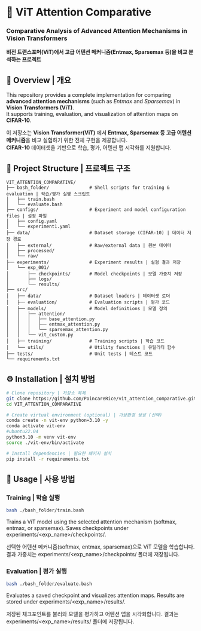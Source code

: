 # 🧠 ViT Attention Comparative  
### Comparative Analysis of Advanced Attention Mechanisms in Vision Transformers  
**비전 트랜스포머(ViT)에서 고급 어텐션 메커니즘(Entmax, Sparsemax 등)을 비교 분석하는 프로젝트**




## 📘 Overview | 개요

This repository provides a complete implementation for comparing **advanced attention mechanisms** (such as *Entmax* and *Sparsemax*) in **Vision Transformers (ViT)**.  
It supports training, evaluation, and visualization of attention maps on **CIFAR-10**.

이 저장소는 **Vision Transformer(ViT)** 에서 **Entmax, Sparsemax 등 고급 어텐션 메커니즘**을 비교 실험하기 위한 전체 구현을 제공합니다.  
**CIFAR-10** 데이터셋을 기반으로 학습, 평가, 어텐션 맵 시각화를 지원합니다.

## 📂 Project Structure | 프로젝트 구조

```
VIT_ATTENTION_COMPARATIVE/
├── bash_folder/               # Shell scripts for training & evaluation | 학습/평가 실행 스크립트
│   ├── train.bash
│   └── evaluate.bash
├── configs/                   # Experiment and model configuration files | 설정 파일
│   ├── config.yaml
│   └── experiment1.yaml
├── data/                      # Dataset storage (CIFAR-10) | 데이터 저장 경로
│   ├── external/              # Raw/external data | 원본 데이터
│   ├── processed/
│   └── raw/
├── experiments/               # Experiment results | 실험 결과 저장
│   └── exp_001/
│       ├── checkpoints/       # Model checkpoints | 모델 가중치 저장
│       ├── logs/
│       └── results/
├── src/
│   ├── data/                  # Dataset loaders | 데이터셋 로더
│   ├── evaluation/            # Evaluation scripts | 평가 코드
│   ├── models/                # Model definitions | 모델 정의
│   │   ├── attention/
│   │   │   ├── base_attention.py
│   │   │   ├── entmax_attention.py
│   │   │   └── sparsemax_attention.py
│   │   └── vit_custom.py
│   ├── training/              # Training scripts | 학습 코드
│   └── utils/                 # Utility functions | 유틸리티 함수
├── tests/                     # Unit tests | 테스트 코드
└── requirements.txt
```

## ⚙️ Installation | 설치 방법

```bash
# Clone repository | 저장소 복제
git clone https://github.com/PoincareRice/vit_attention_comparative.git
cd VIT_ATTENTION_COMPARATIVE

# Create virtual environment (optional) | 가상환경 생성 (선택)
conda create -n vit-env python=3.10 -y
conda activate vit-env
#ubuntu22.04
python3.10 -m venv vit-env
source ./vit-env/bin/activate

# Install dependencies | 필요한 패키지 설치
pip install -r requirements.txt
```

## 🚀 Usage | 사용 방법

### Training | 학습 실행
```bash
bash ./bash_folder/train.bash
```
Trains a ViT model using the selected attention mechanism (softmax, entmax, or sparsemax).
Saves checkpoints under experiments/<exp_name>/checkpoints/.

선택한 어텐션 메커니즘(softmax, entmax, sparsemax)으로 ViT 모델을 학습합니다.
결과 가중치는 experiments/<exp_name>/checkpoints/ 폴더에 저장됩니다.

### Evaluation | 평가 실행
```bash
bash ./bash_folder/evaluate.bash
```
Evaluates a saved checkpoint and visualizes attention maps.
Results are stored under experiments/<exp_name>/results/.

저장된 체크포인트를 불러와 모델을 평가하고 어텐션 맵을 시각화합니다.
결과는 experiments/<exp_name>/results/ 폴더에 저장됩니다.

